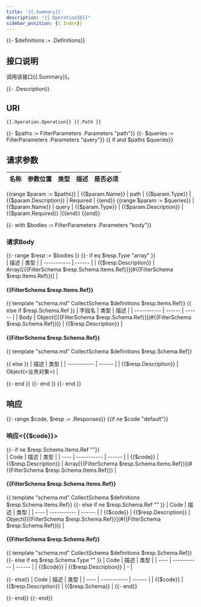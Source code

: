 ```yaml
---
title: '{{.Summary}}'
description: "{{.OperationID}}"
sidebar_position: {{.Index}}
---
```

{{- $definitions := .Definitions}}
## 接口说明
调用该接口{{.Summary}}。

{{- .Description}}

## URI

```
{{.Operation.Operation}} {{.Path }}
```

{{- $paths := FilterParameters .Parameters "path"}}
{{- $queries := FilterParameters .Parameters "query"}}
{{ if and $paths $queries}}
## 请求参数

| 名称 | 参数位置 | 类型 | 描述 |  是否必须 |
| ---- | ---------- | ----------- | ----------- | ----------- | 
{{range $param := $paths}}
| {{$param.Name}} | path | {{$param.Type}} | {{$param.Description}} |  Required | {{end}}
{{range $param := $queries}}
| {{$param.Name}} | query | {{$param.Type}} | {{$param.Description}} |  {{$param.Required}} |{{end}}
{{end}}

{{- with $bodies := FilterParameters .Parameters "body"}}

### 请求Body

{{- range $resp := $bodies }}
{{- if eq $resp.Type  "array" }}   
| 描述 | 类型 |
| ----------- | ------ |
| {{$resp.Description}} | Array[[{{FilterSchema $resp.Schema.Items.Ref}}](#{{FilterSchema $resp.Items.Ref}})] |

#### {{FilterSchema $resp.Items.Ref}}

{{ template "schema.md" CollectSchema $definitions  $resp.Items.Ref}}
{{ else if $resp.Schema.Ref }}
| 字段名 | 类型 | 描述 |
| ----------- | ------ | ------ |
| Body | Object([{{FilterSchema $resp.Schema.Ref}}](#{{FilterSchema $resp.Schema.Ref}})) | {{$resp.Description}} |

#### {{FilterSchema $resp.Schema.Ref}}

{{ template "schema.md" CollectSchema $definitions  $resp.Schema.Ref}}

{{ else }} 
| 描述 | 类型 |
| ----------- | ------ |
| {{$resp.Description}} | Object(<业务对象>) |

{{- end }}
{{- end }}
{{- end }}

## 响应

{{- range $code, $resp := .Responses}}
{{if ne $code "default"}}

### 响应<{{$code}}>

{{- if ne $resp.Schema.Items.Ref  ""}}   
| Code | 描述 | 类型 |
| ---- | ----------- | ------ |
| {{$code}} | {{$resp.Description}} | Array[{{FilterSchema $resp.Schema.Items.Ref}}](#{{FilterSchema $resp.Schema.Items.Ref}}) |

#### {{FilterSchema $resp.Schema.Items.Ref}}

{{ template "schema.md" CollectSchema $definitions  $resp.Schema.Items.Ref}}
{{- else if ne $resp.Schema.Ref  "" }}
| Code | 描述 | 类型 |
| ---- | ----------- | ------ | 
| {{$code}} | {{$resp.Description}} | Object([{{FilterSchema $resp.Schema.Ref}}](#{{FilterSchema $resp.Schema.Ref}})) |

#### {{FilterSchema $resp.Schema.Ref}}

{{ template "schema.md" CollectSchema $definitions  $resp.Schema.Ref}}
{{- else if eq $resp.Schema.Type  "" }}
| Code | 描述 | 类型 |
| ---- | ----------- | ------ | 
| {{$code}} | {{$resp.Description}} | - |

{{- else}}
| Code | 描述 | 类型 |
| ---- | ----------- | ------ |
| {{$code}} | {{$resp.Description}} | {{$resp.Schema}} |
{{- end}} 

{{- end}}
{{- end}}



